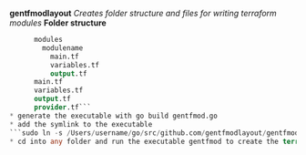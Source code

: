**gentfmodlayout**
*Creates folder structure and files for writing terraform modules*
**Folder structure**
```tf
      modules
        modulename
          main.tf
          variables.tf
          output.tf
      main.tf
      variables.tf
      output.tf
      provider.tf```
* generate the executable with go build gentfmod.go
* add the symlink to the executable
```sudo ln -s /Users/username/go/src/github.com/gentfmodlayout/gentfmod /usr/local/bin```
* cd into any folder and run the executable gentfmod to create the terraform module folder and files in a moment
